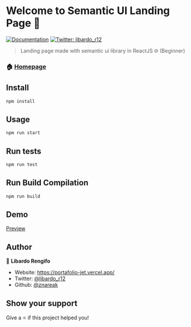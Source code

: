 # Welcome to Semantic UI Landing Page 👋
[![Documentation](https://img.shields.io/badge/documentation-yes-brightgreen.svg)](https://github.com/react-testing/react-portals)
[![Twitter: libardo\_r12](https://img.shields.io/twitter/follow/libardo\_r12.svg?style=social)](https://twitter.com/libardo\_r12)

> Landing page made with semantic ui library in ReactJS 🌐 (Beginner)
### 🏠 [Homepage](https://github.com/react-testing/react-portals)

## Install

```sh
npm install
```

## Usage

```sh
npm run start
```

## Run tests

```sh
npm run test
```

## Run Build Compilation

```sh
npm run build
```

## Demo
[Preview](https://coming-soon/)

## Author

👤 **Libardo Rengifo**

* Website: https://portafolio-jet.vercel.app/
* Twitter: [@libardo\_r12](https://twitter.com/libardo\_r12)
* Github: [@znareak](https://github.com/znareak)

## Show your support

Give a ⭐️ if this project helped you!
